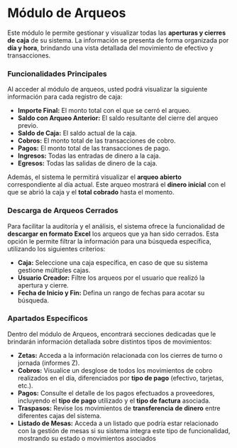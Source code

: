 # Módulo de Arqueos

Este módulo le permite gestionar y visualizar todas las **aperturas y cierres de caja** de su sistema. La información se presenta de forma organizada por **día y hora**, brindando una vista detallada del movimiento de efectivo y transacciones.


### Funcionalidades Principales

Al acceder al módulo de arqueos, usted podrá visualizar la siguiente información para cada registro de caja:

* **Importe Final:** El monto total con el que se cerró el arqueo.
* **Saldo con Arqueo Anterior:** El saldo resultante del cierre del arqueo previo.
* **Saldo de Caja:** El saldo actual de la caja.
* **Cobros:** El monto total de las transacciones de cobro.
* **Pagos:** El monto total de las transacciones de pago.
* **Ingresos:** Todas las entradas de dinero a la caja.
* **Egresos:** Todas las salidas de dinero de la caja.

Además, el sistema le permitirá visualizar el **arqueo abierto** correspondiente al día actual. Este arqueo mostrará el **dinero inicial** con el que se abrió la caja y el **total cobrado** hasta el momento.



### Descarga de Arqueos Cerrados

Para facilitar la auditoría y el análisis, el sistema ofrece la funcionalidad de **descargar en formato Excel** los arqueos que ya han sido cerrados. Esta opción le permite filtrar la información para una búsqueda específica, utilizando los siguientes criterios:

* **Caja:** Seleccione una caja específica, en caso de que su sistema gestione múltiples cajas.
* **Usuario Creador:** Filtre los arqueos por el usuario que realizó la apertura y cierre.
* **Fecha de Inicio y Fin:** Defina un rango de fechas para acotar su búsqueda.



### Apartados Específicos

Dentro del módulo de Arqueos, encontrará secciones dedicadas que le brindarán información detallada sobre distintos tipos de movimientos:

* **Zetas:** Acceda a la información relacionada con los cierres de turno o jornada (informes Z).
* **Cobros:** Visualice un desglose de todos los movimientos de cobro realizados en el día, diferenciados por **tipo de pago** (efectivo, tarjetas, etc.).
* **Pagos:** Consulte el detalle de los pagos efectuados a proveedores, incluyendo el **tipo de pago** utilizado y el **tipo de factura** asociada.
* **Traspasos:** Revise los movimientos de **transferencia de dinero** entre diferentes cajas del sistema.
* **Listado de Mesas:** Acceda a un listado que podría estar relacionado con la gestión de mesas si su sistema integra este tipo de funcionalidad, mostrando su estado o movimientos asociados
